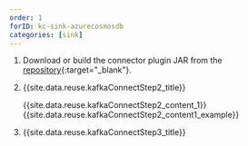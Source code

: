 ```yaml
---
order: 1
forID: kc-sink-azurecosmosdb
categories: [sink]
---
```


1. Download or build the connector plugin JAR from the [repository](https://github.com/microsoft/kafka-connect-cosmosdb){:target="_blank"}.
2. {{site.data.reuse.kafkaConnectStep2_title}}

   {{site.data.reuse.kafkaConnectStep2_content_1}}
   {{site.data.reuse.kafkaConnectStep2_content1_example}}
3. {{site.data.reuse.kafkaConnectStep3_title}}

